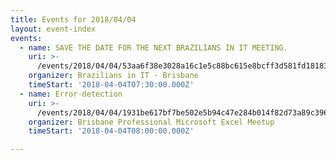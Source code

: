 ```yaml
---
title: Events for 2018/04/04
layout: event-index
events:
  - name: SAVE THE DATE FOR THE NEXT BRAZILIANS IN IT MEETING.
    uri: >-
      /events/2018/04/04/53aa6f38e3028a16c1e5c88bc615e8bcff3d581fd18183cc97a3ce7ff4a82a6e
    organizer: Brazilians in IT - Brisbane
    timeStart: '2018-04-04T07:30:00.000Z'
  - name: Error-detection
    uri: >-
      /events/2018/04/04/1931be617bf7be502e5b94c47e284b014f82d73a89c3961ff2ffe8084a493190
    organizer: Brisbane Professional Microsoft Excel Meetup
    timeStart: '2018-04-04T08:00:00.000Z'

---
```

